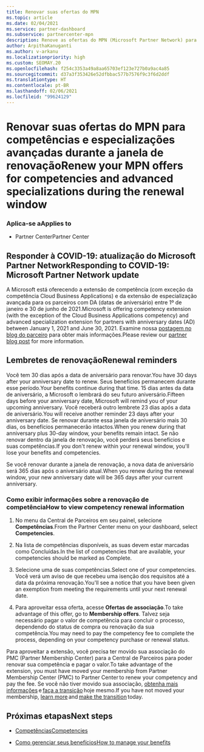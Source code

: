 ```yaml
---
title: Renovar suas ofertas do MPN
ms.topic: article
ms.date: 02/04/2021
ms.service: partner-dashboard
ms.subservice: partnercenter-mpn
description: Renove as ofertas do MPN (Microsoft Partner Network) para competências e especializações avançadas. A janela de renovação começa no aniversário da data da compra mais um dia.
author: ArpithaKanuganti
ms.author: v-arkanu
ms.localizationpriority: high
ms.custom: SEOMAY.20
ms.openlocfilehash: f254c3353a49a8aa65703ef123e727b0a9ac4a85
ms.sourcegitcommit: d37a3f353426e52dfbbac577b7576f9c3f6d2ddf
ms.translationtype: HT
ms.contentlocale: pt-BR
ms.lasthandoff: 02/06/2021
ms.locfileid: "99624129"
---
```

# <a name="renew-your-mpn-offers-for-competencies-and-advanced-specializations-during-the-renewal-window"></a><span data-ttu-id="1ce46-103">Renovar suas ofertas do MPN para competências e especializações avançadas durante a janela de renovação</span><span class="sxs-lookup"><span data-stu-id="1ce46-103">Renew your MPN offers for competencies and advanced specializations during the renewal window</span></span>

### <a name="applies-to"></a><span data-ttu-id="1ce46-104">Aplica-se a</span><span class="sxs-lookup"><span data-stu-id="1ce46-104">Applies to</span></span>

- <span data-ttu-id="1ce46-105">Partner Center</span><span class="sxs-lookup"><span data-stu-id="1ce46-105">Partner Center</span></span>

## <a name="responding-to-covid-19-microsoft-partner-network-update"></a><span data-ttu-id="1ce46-106">Responder à COVID-19: atualização do Microsoft Partner Network</span><span class="sxs-lookup"><span data-stu-id="1ce46-106">Responding to COVID-19: Microsoft Partner Network update</span></span>

<span data-ttu-id="1ce46-107">A Microsoft está oferecendo a extensão de competência (com exceção da competência Cloud Business Applications) e da extensão de especialização avançada para os parceiros com DA (datas de aniversário) entre 1º de janeiro e 30 de junho de 2021.</span><span class="sxs-lookup"><span data-stu-id="1ce46-107">Microsoft is offering competency extension (with the exception of the Cloud Business Applications competency) and advanced specialization extension for partners with anniversary dates (AD) between January 1, 2021 and June 30, 2021.</span></span> <span data-ttu-id="1ce46-108">Examine nossa [postagem no blog do parceiro](https://blogs.partner.microsoft.com/mpn/responding-to-covid-19-microsoft-partner-network/) para obter mais informações.</span><span class="sxs-lookup"><span data-stu-id="1ce46-108">Please review our [partner blog post](https://blogs.partner.microsoft.com/mpn/responding-to-covid-19-microsoft-partner-network/) for more information.</span></span>

## <a name="renewal-reminders"></a><span data-ttu-id="1ce46-109">Lembretes de renovação</span><span class="sxs-lookup"><span data-stu-id="1ce46-109">Renewal reminders</span></span>

<span data-ttu-id="1ce46-110">Você tem 30 dias após a data de aniversário para renovar.</span><span class="sxs-lookup"><span data-stu-id="1ce46-110">You have 30 days after your anniversary date to renew.</span></span> <span data-ttu-id="1ce46-111">Seus benefícios permanecem durante esse período.</span><span class="sxs-lookup"><span data-stu-id="1ce46-111">Your benefits continue during that time.</span></span> <span data-ttu-id="1ce46-112">15 dias antes da data de aniversário, a Microsoft o lembrará do seu futuro aniversário.</span><span class="sxs-lookup"><span data-stu-id="1ce46-112">Fifteen days before your anniversary date, Microsoft will remind you of your upcoming anniversary.</span></span> <span data-ttu-id="1ce46-113">Você receberá outro lembrete 23 dias após a data de aniversário.</span><span class="sxs-lookup"><span data-stu-id="1ce46-113">You will receive another reminder 23 days after your anniversary date.</span></span> <span data-ttu-id="1ce46-114">Se renovar durante essa janela de aniversário mais 30 dias, os benefícios permanecerão intactos.</span><span class="sxs-lookup"><span data-stu-id="1ce46-114">When you renew during that anniversary plus 30-day window, your benefits remain intact.</span></span> <span data-ttu-id="1ce46-115">Se não renovar dentro da janela de renovação, você perderá seus benefícios e suas competências.</span><span class="sxs-lookup"><span data-stu-id="1ce46-115">If you don't renew within your renewal window, you'll lose your benefits and competencies.</span></span>

<span data-ttu-id="1ce46-116">Se você renovar durante a janela de renovação, a nova data de aniversário será 365 dias após o aniversário atual.</span><span class="sxs-lookup"><span data-stu-id="1ce46-116">When you renew during the renewal window, your new anniversary date will be 365 days after your current anniversary.</span></span>

### <a name="how-to-view-competency-renewal-information"></a><span data-ttu-id="1ce46-117">Como exibir informações sobre a renovação de competência</span><span class="sxs-lookup"><span data-stu-id="1ce46-117">How to view competency renewal information</span></span>

1. <span data-ttu-id="1ce46-118">No menu da Central de Parceiros em seu painel, selecione **Competências**.</span><span class="sxs-lookup"><span data-stu-id="1ce46-118">From the Partner Center menu on your dashboard, select **Competencies**.</span></span>  

2. <span data-ttu-id="1ce46-119">Na lista de competências disponíveis, as suas devem estar marcadas como Concluídas.</span><span class="sxs-lookup"><span data-stu-id="1ce46-119">In the list of competencies that are available, your competencies should be marked as Complete.</span></span>  

3. <span data-ttu-id="1ce46-120">Selecione uma de suas competências.</span><span class="sxs-lookup"><span data-stu-id="1ce46-120">Select one of your competencies.</span></span> <span data-ttu-id="1ce46-121">Você verá um aviso de que recebeu uma isenção dos requisitos até a data da próxima renovação.</span><span class="sxs-lookup"><span data-stu-id="1ce46-121">You'll see a notice that you have been given an exemption from meeting the requirements until your next renewal date.</span></span>

4. <span data-ttu-id="1ce46-122">Para aproveitar essa oferta, acesse **Ofertas de associação**.</span><span class="sxs-lookup"><span data-stu-id="1ce46-122">To take advantage of this offer, go to **Membership offers**.</span></span> <span data-ttu-id="1ce46-123">Talvez seja necessário pagar o valor de competência para concluir o processo, dependendo do status de compra ou renovação da sua competência.</span><span class="sxs-lookup"><span data-stu-id="1ce46-123">You may need to pay the competency fee to complete the process, depending on your competency purchase or renewal status.</span></span>

<span data-ttu-id="1ce46-124">Para aproveitar a extensão, você precisa ter movido sua associação do PMC (Partner Membership Center) para a Central de Parceiros para poder renovar sua competência e pagar o valor.</span><span class="sxs-lookup"><span data-stu-id="1ce46-124">To take advantage of the extension, you must have moved your membership from Partner Membership Center (PMC) to Partner Center to renew your competency and pay the fee.</span></span> <span data-ttu-id="1ce46-125">Se você não tiver movido sua associação, [obtenha mais informações](prepare-pmc-pc-migration.md) e [faça a transição](https://partners.microsoft.com/partnerprogram/Welcome.aspx) hoje mesmo.</span><span class="sxs-lookup"><span data-stu-id="1ce46-125">If you have not moved your membership, [learn more](prepare-pmc-pc-migration.md) and [make the transition](https://partners.microsoft.com/partnerprogram/Welcome.aspx) today.</span></span>  

## <a name="next-steps"></a><span data-ttu-id="1ce46-126">Próximas etapas</span><span class="sxs-lookup"><span data-stu-id="1ce46-126">Next steps</span></span>

- [<span data-ttu-id="1ce46-127">Competências</span><span class="sxs-lookup"><span data-stu-id="1ce46-127">Competencies</span></span>](learn-about-competencies.md)

- [<span data-ttu-id="1ce46-128">Como gerenciar seus benefícios</span><span class="sxs-lookup"><span data-stu-id="1ce46-128">How to manage your benefits</span></span>](manage-your-partner-network-benefits.md)


